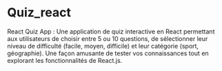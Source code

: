 # Quiz_react
React Quiz App : Une application de quiz interactive en React permettant aux utilisateurs de choisir entre 5 ou 10 questions, de sélectionner leur niveau de difficulté (facile, moyen, difficile) et leur catégorie (sport, géographie). Une façon amusante de tester vos connaissances tout en explorant les fonctionnalités de React.js.
